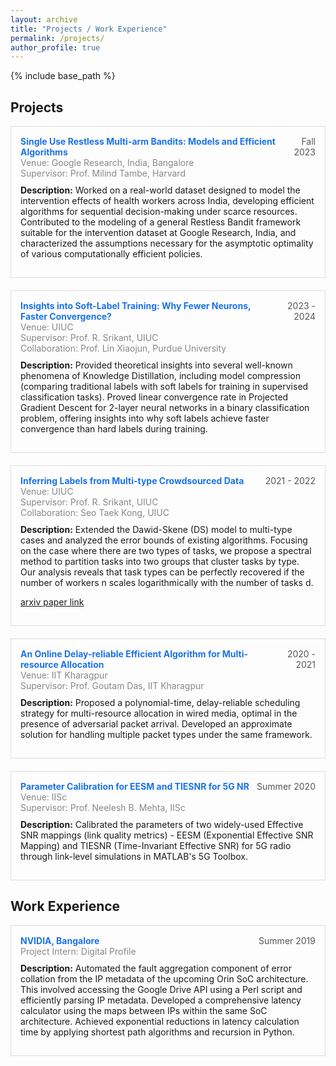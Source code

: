 ```yaml
---
layout: archive
title: "Projects / Work Experience"
permalink: /projects/
author_profile: true
---
```


{% include base_path %}


<h2>Projects</h2>

<!-- First Project -->
<div style="border: 1px solid #ddd; padding: 15px; margin-bottom: 20px;">
  <div style="display: flex; justify-content: space-between;">
    <div style="color: #1a73e8;"><strong>Single Use Restless Multi-arm Bandits: Models and Efficient Algorithms</strong></div>
    <div style="color: #555; text-align: right;">Fall 2023</div>
  </div>
  <div style="color: #888;">Venue: Google Research, India, Bangalore</div>
  <div style="color: #888;">Supervisor: Prof. Milind Tambe, Harvard</div>
  <p style="margin-top: 10px;">
    <strong>Description:</strong> Worked on a real-world dataset designed to model the intervention effects of health workers across India, developing efficient algorithms for sequential decision-making under scarce resources. Contributed to the modeling of a general Restless Bandit framework suitable for the intervention dataset at Google Research, India, and characterized the assumptions necessary for the asymptotic optimality of various computationally efficient policies.
  </p>
</div>


<!-- Second Project -->
<div style="border: 1px solid #ddd; padding: 15px; margin-bottom: 20px;">
  <div style="display: flex; justify-content: space-between;">
    <div style="color: #1a73e8;"><strong>Insights into Soft-Label Training: Why Fewer Neurons, Faster Convergence?</strong></div>
    <div style="color: #555; text-align: right;">2023 - 2024</div>
  </div>
  <div style="color: #888;">Venue: UIUC</div>
  <div style="color: #888;">Supervisor: Prof. R. Srikant, UIUC</div>
  <div style="color: #888;">Collaboration: Prof. Lin Xiaojun, Purdue University</div>
  <p style="margin-top: 10px;">
    <strong>Description:</strong> Provided theoretical insights into several well-known phenomena of Knowledge Distillation, including model compression (comparing traditional labels with soft labels for training in supervised classification tasks). Proved linear convergence rate in Projected Gradient Descent for 2-layer neural networks in a binary classification problem, offering insights into why soft labels achieve faster convergence than hard labels during training.
  </p>
</div>


<!-- Third Project -->
<div style="border: 1px solid #ddd; padding: 15px; margin-bottom: 20px;">
  <div style="display: flex; justify-content: space-between;">
    <div style="color: #1a73e8;"><strong>Inferring Labels from Multi-type Crowdsourced Data</strong></div>
    <div style="color: #555; text-align: right;">2021 - 2022</div>
  </div>
  <div style="color: #888;">Venue: UIUC</div>
  <div style="color: #888;">Supervisor: Prof. R. Srikant, UIUC</div>
  <div style="color: #888;">Collaboration: Seo Taek Kong, UIUC</div>
  <p style="margin-top: 10px;">
    <strong>Description:</strong> Extended the Dawid-Skene (DS) model to multi-type cases and analyzed the error bounds of existing algorithms. Focusing on the case where there are two types of tasks, we propose a spectral method to partition tasks into two groups that cluster tasks by type. Our analysis reveals that task types can be perfectly recovered if the number of workers n scales logarithmically with the number of tasks d.
  </p>
  <p><a href="https://arxiv.org/abs/2302.07393" target="_blank">arxiv paper link</a></p>
</div>


<!-- Fourth Project -->
<div style="border: 1px solid #ddd; padding: 15px; margin-bottom: 20px;">
  <div style="display: flex; justify-content: space-between;">
    <div style="color: #1a73e8;"><strong>An Online Delay-reliable Efficient Algorithm for Multi-resource Allocation</strong></div>
    <div style="color: #555; text-align: right;">2020 - 2021</div>
  </div>
  <div style="color: #888;">Venue: IIT Kharagpur</div>
  <div style="color: #888;">Supervisor: Prof. Goutam Das, IIT Kharagpur</div>
  <p style="margin-top: 10px;">
    <strong>Description:</strong> Proposed a polynomial-time, delay-reliable scheduling strategy for multi-resource allocation in wired media, optimal in the presence of adversarial packet arrival. Developed an approximate solution for handling multiple packet types under the same framework.
  </p>
</div>

<!-- Fifth Project -->
<div style="border: 1px solid #ddd; padding: 15px; margin-bottom: 20px;">
  <div style="display: flex; justify-content: space-between;">
    <div style="color: #1a73e8;"><strong>Parameter Calibration for EESM and TIESNR for 5G NR</strong></div>
    <div style="color: #555; text-align: right;">Summer 2020</div>
  </div>
  <div style="color: #888;">Venue: IISc</div>
  <div style="color: #888;">Supervisor: Prof. Neelesh B. Mehta, IISc</div>
  <p style="margin-top: 10px;">
    <strong>Description:</strong> Calibrated the parameters of two widely-used Effective SNR mappings (link quality metrics) - EESM (Exponential Effective SNR Mapping) and TIESNR (Time-Invariant Effective SNR) for 5G radio through link-level simulations in MATLAB's 5G Toolbox.
  </p>
</div>

<h2>Work Experience</h2>

<!-- First Work Experience -->
<div style="border: 1px solid #ddd; padding: 15px; margin-bottom: 20px;">
  <div style="display: flex; justify-content: space-between;">
    <div style="color: #1a73e8;"><strong>NVIDIA, Bangalore</strong></div>
    <div style="color: #555; text-align: right;">Summer 2019</div>
  </div>
  <div style="color: #888;">Project Intern: Digital Profile</div>
  <p style="margin-top: 10px;">
    <strong>Description:</strong> Automated the fault aggregation component of error collation from the IP metadata of the upcoming Orin SoC architecture. This involved accessing the Google Drive API using a Perl script and efficiently parsing IP metadata. Developed a comprehensive latency calculator using the maps between IPs within the same SoC architecture. Achieved exponential reductions in latency calculation time by applying shortest path algorithms and recursion in Python.
  </p>
</div>